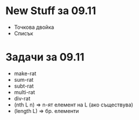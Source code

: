 # New Stuff за 09.11
*	Точкова двойка
*	Списък

# Задачи за 09.11
*	make-rat
*	sum-rat
*	subt-rat
*	multi-rat
*	div-rat
*	(nth L n) => n-ят елемент на L (ако съществува)
*	(length L) => бр. елементи